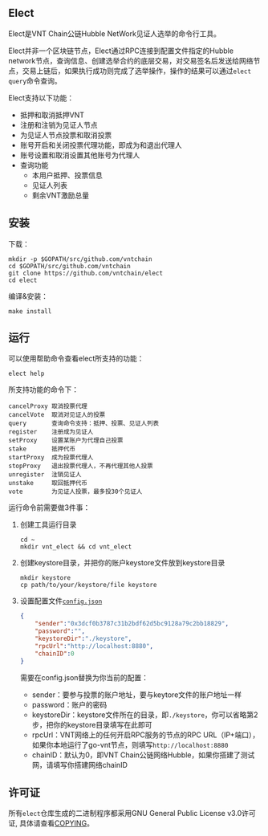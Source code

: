 ## Elect

Elect是VNT Chain公链Hubble NetWork见证人选举的命令行工具。

Elect并非一个区块链节点，Elect通过RPC连接到配置文件指定的Hubble network节点，查询信息、创建选举合约的底层交易，对交易签名后发送给网络节点，交易上链后，如果执行成功则完成了选举操作，操作的结果可以通过`elect query`命令查询。

Elect支持以下功能：
- 抵押和取消抵押VNT
- 注册和注销为见证人节点
- 为见证人节点投票和取消投票
- 账号开启和关闭投票代理功能，即成为和退出代理人
- 账号设置和取消设置其他账号为代理人
- 查询功能
  - 本用户抵押、投票信息
  - 见证人列表
  - 剩余VNT激励总量



## 安装

下载：

    mkdir -p $GOPATH/src/github.com/vntchain
    cd $GOPATH/src/github.com/vntchain
    git clone https://github.com/vntchain/elect
    cd elect

编译&安装：

    make install

## 运行

可以使用帮助命令查看elect所支持的功能：
    
    elect help
    
所支持功能的命令下：

    cancelProxy 取消投票代理
    cancelVote  取消对见证人的投票
    query       查询命令支持：抵押、投票、见证人列表
    register    注册成为见证人
    setProxy    设置某账户为代理自己投票
    stake       抵押代币
    startProxy  成为投票代理人
    stopProxy   退出投票代理人，不再代理其他人投票
    unregister  注销见证人
    unstake     取回抵押代币
    vote        为见证人投票，最多投30个见证人

运行命令前需要做3件事：

1. 创建工具运行目录

    ```
    cd ~
    mkdir vnt_elect && cd vnt_elect
    ```

2. 创建keystore目录，并把你的账户keystore文件放到keystore目录

    ```
    mkdir keystore
    cp path/to/your/keystore/file keystore
    ```

3. 设置配置文件[`config.json`](./config.json)

    ```json
    {
        "sender":"0x3dcf0b3787c31b2bdf62d5bc9128a79c2bb18829",
        "password":"",
        "keystoreDir":"./keystore",
        "rpcUrl":"http://localhost:8880",
        "chainID":0
    }
    ```
    
    需要在config.json替换为你当前的配置：
    - sender：要参与投票的账户地址，要与keytore文件的账户地址一样
    - password：账户的密码
    - keystoreDir：keystore文件所在的目录，即`./keystore`，你可以省略第2步，把你的keystore目录填写在此即可
    - rpcUrl：VNT网络上的任何开启RPC服务的节点的RPC URL（IP+端口），如果你本地运行了go-vnt节点，则填写`http://localhost:8880`
    - chainID：默认为0，即VNT Chain公链网络Hubble，如果你搭建了测试网，请填写你搭建网络chainID

## 许可证

所有`elect`仓库生成的二进制程序都采用GNU General Public License v3.0许可证, 具体请查看[COPYING](./COPYING)。
